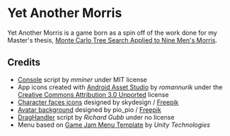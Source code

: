 # Yet Another Morris

Yet Another Morris is a game born as a spin off of the work done for my Master's thesis, [Monte Carlo Tree Search Applied to Nine Men's Morris](https://www.politesi.polimi.it/handle/10589/126365).  

## Credits  
* [Console](https://github.com/mminer/consolation) script by _mminer_ under MIT license  
* App icons created with [Android Asset Studio](http://romannurik.github.io/AndroidAssetStudio/) by _romannurik_ under the [Creative Commons Attribution 3.0 Unported](http://creativecommons.org/licenses/by/3.0/) license  
* [Character faces icons](http://www.freepik.com/free-vector/character-faces-icons_777192.htm) designed by skydesign / [Freepik](http://www.freepik.com)  
* [Avatar background](http://www.freepik.com/free-vector/beautiful-infographics-with-icons_944870.htm) designed by pio_pio / [Freepik](http://www.freepik.com)  
* [DragHandler](https://bitbucket.org/BoredMormon/youtube-tutorials/src/a8853ef4b6168f092fcb82817a8958a7c11e5644/UI/Drag%20and%20drop/DragHandeler.cs?at=master&fileviewer=file-view-default) script by _Richard Gubb_ under no license  
* Menu based on [Game Jam Menu Template](https://www.assetstore.unity3d.com/en/#!/content/40465) by _Unity Technologies_  
